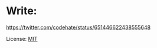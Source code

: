 # Write:

https://twitter.com/codehate/status/651446622438555648

License: [MIT](http://codehate.com/MITLicense)